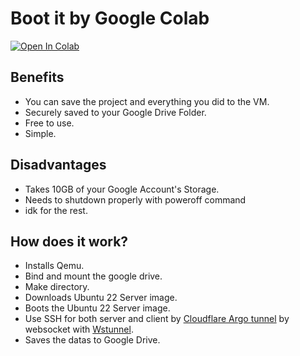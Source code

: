 # Boot it by Google Colab
  <a href="https://colab.research.google.com/github/rdpmakers/freeroot-KVM/blob/main/ipynb/BootUbuntu22-GDrive.ipynb" target="_parent"><img src="https://colab.research.google.com/assets/colab-badge.svg" alt="Open In Colab"></a>
  
## Benefits
- You can save the project and everything you did to the VM.
- Securely saved to your Google Drive Folder.
- Free to use.
- Simple.

## Disadvantages
- Takes 10GB of your Google Account's Storage.
- Needs to shutdown properly with poweroff command
- idk for the rest.

## How does it work?
- Installs Qemu.
- Bind and mount the google drive.
- Make directory.
- Downloads Ubuntu 22 Server image.
- Boots the Ubuntu 22 Server image.
- Use SSH for both server and client by [Cloudflare Argo tunnel](https://github.com/cloudflare/cloudflared) by websocket with [Wstunnel](https://github.com/erebe/wstunnel).
- Saves the datas to Google Drive.
